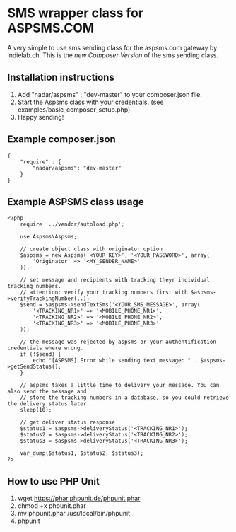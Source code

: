 SMS wrapper class for ASPSMS.COM
================

A very simple to use sms sending class for the aspsms.com gateway by indielab.ch. This is the _new Composer Version_ of the sms sending class.

Installation instructions
-------------------------

1. Add "nadar/aspsms" : "dev-master" to your composer.json file.
2. Start the Aspsms class with your credentials. (see examples/basic_composer_setup.php)
3. Happy sending!

Example composer.json
------------

    {
        "require" : {
            "nadar/aspsms": "dev-master"
        }
    }

Example ASPSMS class usage
-----------

    <?php
        require '../vendor/autoload.php';

        use Aspsms\Aspsms;

        // create object class with originator option
        $aspsms = new Aspsms('<YOUR_KEY>', '<YOUR_PASSWORD>', array(
            'Originator' => '<MY_SENDER_NAME>'
        ));

        // set message and recipients with tracking theyr individual tracking numbers.
        // attention: verify your tracking numbers first with $aspsms->verifyTrackingNumber(..);
        $send = $aspsms->sendTextSms('<YOUR_SMS_MESSAGE>', array(
            '<TRACKING_NR1>' => '<MOBILE_PHONE_NR1>',
            '<TRACKING_NR2>' => '<MOBILE_PHONE_NR2>',
            '<TRACKING_NR3>' => '<MOBILE_PHONE_NR3>'
        ));

        // the message was rejected by aspsms or your authentification credentials where wrong.
        if (!$send) {
            echo "[ASPSMS] Error while sending text message: " . $aspsms->getSendStatus();
        }

        // aspsms takes a little time to delivery your message. You can also send the message and
        // store the tracking numbers in a database, so you could retrieve the delivery status later.
        sleep(10);

        // get deliver status response
        $status1 = $aspsms->deliveryStatus('<TRACKING_NR1>');
        $status2 = $aspsms->deliveryStatus('<TRACKING_NR2>');
        $status3 = $aspsms->deliveryStatus('<TRACKING_NR3>');

        var_dump($status1, $status2, $status3);
    ?>

How to use PHP Unit
-------------------
1. wget https://phar.phpunit.de/phpunit.phar
2. chmod +x phpunit.phar 
3. mv phpunit.phar /usr/local/bin/phpunit
4. phpunit
